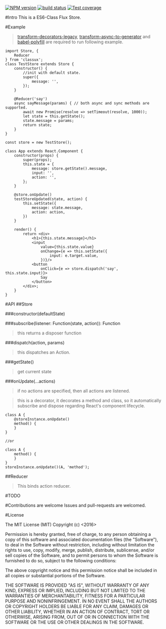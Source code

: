 [![NPM version][npm-image]][npm-url]
[![build status][travis-image]][travis-url]
[![Test coverage][coveralls-image]][coveralls-url]


#Intro
This is a ES6-Class Flux Store.


#Example
> [transform-decorators-legacy](https://github.com/loganfsmyth/babel-plugin-transform-decorators-legacy), [transform-async-to-generator](https://github.com/babel/babel/tree/master/packages/babel-helper-remap-async-to-generator) and [babel-polyfill](https://github.com/babel/babel/tree/master/packages/babel-polyfill) are required to run following example.


```
import Store, {
    Reducer
} from 'classux';
class TestStore extends Store {
    constructor() {
        //init with default state.
        super({
            message: '',
        });
    }

    @Reducer('say')
    async sayMessage(params) { // both async and sync methods are supported.
        await new Promise(resolve => setTimeout(resolve, 1000));
        let state = this.getState();
        state.message = params;
        return state;
    }
}

const store = new TestStore();

class App extends React.Component {
    constructor(props) {
        super(props);
        this.state = {
            message: store.getState().message,
            input: '',
            action: '',
        };
    }

    @store.onUpdate()
    testStoreUpdated(state, action) {
        this.setState({
            message: state.message,
            action: action,
        })
    }

    render() {
        return <div>
            <h1>{this.state.message}</h1>
            <input
                value={this.state.value}
                onChange={e => this.setState({
                    input: e.target.value,
                })}/>
            <button
                onClick={e => store.dispatch('say', this.state.input)}>
                Say
            </button>
        </div>;
    }
}
```


#API
##Store

###constructor(defaultState)

###subscribe(listener: Function(state, action)): Function
> this returns a disposer function

###dispatch(action, params)
> this dispatches an Action.

###getState()
> get current state

###onUpdate(...actions)
> if no actions are specified, then all actions are listened.

> this is a decorator, it decorates a method and class, so it automatically subscribe and dispose regarding React's component lifecycle.

```
class A {
	@storeInstance.onUpdate()
	method() {
	}
}

//or

class A {
	method() {
	}
}
storeInstance.onUpdate()(A, 'method');
```

##Reducer
> This binds action reducer.

#TODO


#Contributions are welcome
Issues and pull-requests are welcomed.

#License

The MIT License (MIT) Copyright (c) <2016>

Permission is hereby granted, free of charge, to any person obtaining a copy of this software and associated documentation files (the "Software"), to deal in the Software without restriction, including without limitation the rights to use, copy, modify, merge, publish, distribute, sublicense, and/or sell copies of the Software, and to permit persons to whom the Software is furnished to do so, subject to the following conditions:

The above copyright notice and this permission notice shall be included in all copies or substantial portions of the Software.

THE SOFTWARE IS PROVIDED "AS IS", WITHOUT WARRANTY OF ANY KIND, EXPRESS OR IMPLIED, INCLUDING BUT NOT LIMITED TO THE WARRANTIES OF MERCHANTABILITY, FITNESS FOR A PARTICULAR PURPOSE AND NONINFRINGEMENT. IN NO EVENT SHALL THE AUTHORS OR COPYRIGHT HOLDERS BE LIABLE FOR ANY CLAIM, DAMAGES OR OTHER LIABILITY, WHETHER IN AN ACTION OF CONTRACT, TORT OR OTHERWISE, ARISING FROM, OUT OF OR IN CONNECTION WITH THE SOFTWARE OR THE USE OR OTHER DEALINGS IN THE SOFTWARE.



[npm-image]: https://img.shields.io/npm/v/classux.svg?style=flat-square
[npm-url]: https://www.npmjs.com/package/classux
[travis-image]: https://img.shields.io/travis/joesonw/classux/master.svg?style=flat-square
[travis-url]: https://travis-ci.org/joesonw/classux
[coveralls-image]: https://img.shields.io/coveralls/joesonw/classux/master.svg?style=flat-square
[coveralls-url]: https://coveralls.io/r/joesonw/classux?branch=master
